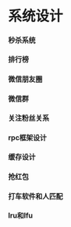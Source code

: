 # 系统设计

#### 秒杀系统

#### 排行榜

#### 微信朋友圈

#### 微信群

#### 关注粉丝关系

#### rpc框架设计

#### 缓存设计

#### 抢红包

#### 打车软件和人匹配

#### lru和lfu

